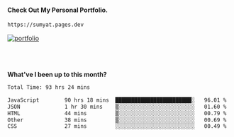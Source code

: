 #### Check Out My Personal Portfolio.
````bash
https://sumyat.pages.dev
````

<a href='https://sumyat.pages.dev/'>
    <img src='https://github.com/sumyat-aung/sumyat-aung/assets/108873224/c9b4f2be-c585-4dd3-84e1-692c3854a6d8' alt='portfolio' align='center' />
</a>


<br />
<br />


<br />
<br />

**What've I been up to this month?**

<!--START_SECTION:waka-->

```txt
Total Time: 93 hrs 24 mins

JavaScript        90 hrs 18 mins  ████████████████████████░   96.01 %
JSON              1 hr 30 mins    ▒░░░░░░░░░░░░░░░░░░░░░░░░   01.60 %
HTML              44 mins         ▒░░░░░░░░░░░░░░░░░░░░░░░░   00.79 %
Other             38 mins         ▒░░░░░░░░░░░░░░░░░░░░░░░░   00.69 %
CSS               27 mins         ░░░░░░░░░░░░░░░░░░░░░░░░░   00.49 %
```

<!--END_SECTION:waka-->




